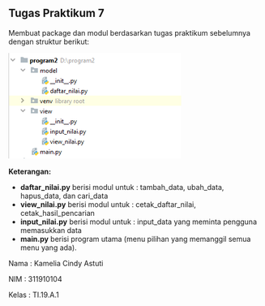## Tugas Praktikum 7

Membuat package dan modul berdasarkan tugas praktikum sebelumnya dengan struktur berikut:

![enter image description here](https://github.com/kameliacindy/labpy06/blob/master/img.PNG)

**Keterangan:**

 - **daftar_nilai.py** berisi modul untuk : 
 tambah_data, ubah_data, hapus_data, dan cari_data
 - **view_nilai.py** berisi modul untuk : 
 cetak_daftar_nilai, cetak_hasil_pencarian
 - **input_nilai.py** berisi modul untuk : input_data yang meminta pengguna memasukkan data
 - **main.py** berisi program utama (menu pilihan yang memanggil semua menu yang ada).
 
 
 
 
 
 


Nama  : Kamelia Cindy Astuti

NIM   : 311910104

Kelas : TI.19.A.1

